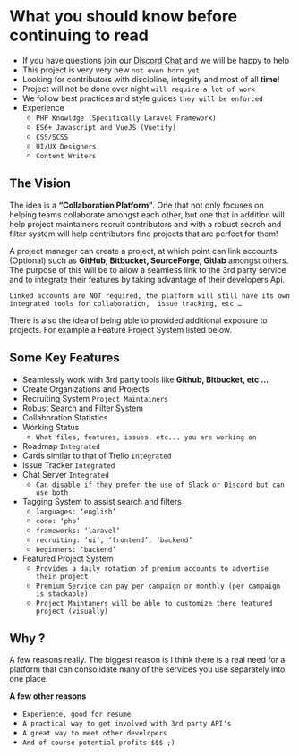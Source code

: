 # What you should know before continuing to read
- If you have questions join our [Discord Chat](https://discord.gg/9BJZW9a) and we will be happy to help
- This project is very very new `not even born yet`
- Looking for contributors with discipline, integrity and most of all **time**!
- Project will not be done over night `will require a lot of work`
- We follow best practices and style guides `they will be enforced`
- Experience
    - `PHP Knowldge (Specifically Laravel Framework)`
    - `ES6+ Javascript and VueJS (Vuetify)`
    - `CSS/SCSS`
    - `UI/UX Designers`
    - `Content Writers`

## The Vision
The idea is a **“Collaboration Platform”**. One that not only focuses on helping teams collaborate amongst each other, 
but one that in addition will help project maintainers recruit contributors and with a robust search and filter system 
will help contributors find projects that are perfect for them!

A project manager can create a project, at which point can link accounts (Optional) such as **GitHub, Bitbucket, SourceForge, 
Gitlab** amongst others. The purpose of this will be to allow a seamless link to the 3rd party service and to integrate 
their features by taking advantage of their developers Api.

`Linked accounts are NOT required, the platform will still have its own integrated tools for collaboration, 
issue tracking, etc …`

There is also the idea of being able to provided additional exposure to projects. For example a Feature Project System
listed below.

## Some Key Features
- Seamlessly work with 3rd party tools like **Github, Bitbucket, etc …**
- Create Organizations and Projects
- Recruiting System `Project Maintainers`
- Robust Search and Filter System
- Collaboration Statistics
- Working Status
    - `What files, features, issues, etc... you are working on`
- Roadmap `Integrated`
- Cards similar to that of Trello `Integrated`
- Issue Tracker `Integrated`
- Chat Server `Integrated`
    -  `Can disable if they prefer the use of Slack or Discord but can use both`
- Tagging System to assist search and filters 
    - `languages: ‘english’` 
    - `code: ‘php’` 
    - `frameworks: ‘laravel’` 
    - `recruiting: ‘ui’, ‘frontend’, ‘backend’`
    - `beginners: ‘backend’`
- Featured Project System
    - `Provides a daily rotation of premium accounts to advertise their project`
    - `Premium Service can pay per campaign or monthly (per campaign is stackable)`
    - `Project Maintaners will be able to customize there featured project (visually)`
 

## Why ?
A few reasons really. The biggest reason is I think there is a real need for a platform that can consolidate many of 
the services you use separately into one place.

**A few other reasons**
- `Experience, good for resume`
- `A practical way to get involved with 3rd party API's`
- `A great way to meet other developers`
- `And of course potential profits $$$ ;)`
